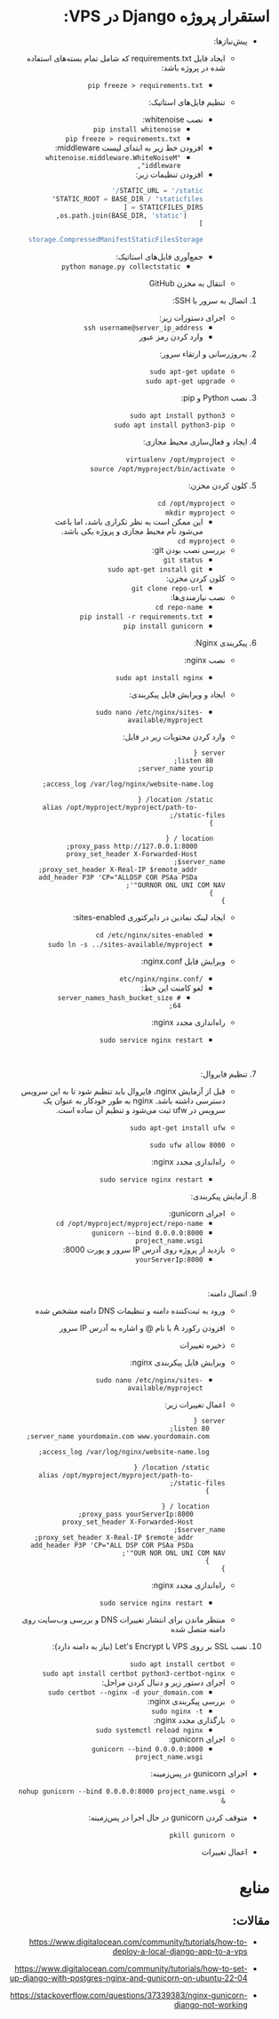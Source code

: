 <div dir="rtl">

# استقرار پروژه Django در VPS:

- پیش‌نیازها:
    - ایجاد فایل requirements.txt که شامل تمام بسته‌های استفاده شده در پروژه باشد:
        - `pip freeze > requirements.txt`
    - تنظیم فایل‌های استاتیک:
        - نصب whitenoise:
            - `pip install whitenoise`
            - `pip freeze > requirements.txt`
        - افزودن خط زیر به ابتدای لیست middleware:
            - `"whitenoise.middleware.WhiteNoiseMiddleware",`
        - افزودن تنظیمات زیر:
            ```python
            STATIC_URL = '/static/'
            STATIC_ROOT = BASE_DIR / "staticfiles"
            STATICFILES_DIRS = [
                os.path.join(BASE_DIR, 'static'),
            ]

            STATICFILES_STORAGE = "whitenoise.storage.CompressedManifestStaticFilesStorage"
            ```
        - جمع‌آوری فایل‌های استاتیک:
            - `python manage.py collectstatic`

    - انتقال به مخزن GitHub

1. اتصال به سرور با SSH:
    - اجرای دستورات زیر:
        - `ssh username@server_ip_address`
        - وارد کردن رمز عبور
        &nbsp;

2. به‌روزرسانی و ارتقاء سرور:
    - `sudo apt-get update`
    - `sudo apt-get upgrade`
    &nbsp;

3. نصب Python و pip:
    - `sudo apt install python3`
    - `sudo apt install python3-pip`
    &nbsp;

4. ایجاد و فعال‌سازی محیط مجازی:
    - `virtualenv /opt/myproject`
    - `source /opt/myproject/bin/activate`
    &nbsp;

5. کلون کردن مخزن:
    - `cd /opt/myproject`
    - `mkdir myproject`
        - این ممکن است به نظر تکراری باشد، اما باعث می‌شود نام محیط مجازی و پروژه یکی باشد.
    - `cd myproject`
    - بررسی نصب بودن git:
        - `git status`
        - `sudo apt-get install git`
    - کلون کردن مخزن:
        - `git clone repo-url`
    - نصب نیازمندی‌ها:
        - `cd repo-name`
        - `pip install -r requirements.txt`
        - `pip install gunicorn`
    &nbsp;

6. پیکربندی Nginx:
    - نصب nginx:
        - `sudo apt install nginx`
    - ایجاد و ویرایش فایل پیکربندی:
        - `sudo nano /etc/nginx/sites-available/myproject`
    - وارد کردن محتویات زیر در فایل:
         ```nginx
        server {
            listen 80;
            server_name yourip;

            access_log /var/log/nginx/website-name.log;

            location /static/ {
                alias /opt/myproject/myproject/path-to-static-files/;
            }

            location / {
                proxy_pass http://127.0.0.1:8000;
                proxy_set_header X-Forwarded-Host $server_name;
                proxy_set_header X-Real-IP $remote_addr;
                add_header P3P 'CP="ALLDSP COR PSAa PSDa OURNOR ONL UNI COM NAV"';
            }
        }
         ```
    - ایجاد لینک نمادین در دایرکتوری sites-enabled:
        - `cd /etc/nginx/sites-enabled`
        - `sudo ln -s ../sites-available/myproject`

    - ویرایش فایل nginx.conf:
        - `/etc/nginx/nginx.conf`
        - لغو کامنت این خط:
            - `# server_names_hash_bucket_size 64;`

    - راه‌اندازی مجدد nginx:
        - `sudo service nginx restart`
    
    &nbsp;

7. تنظیم فایروال:

    - قبل از آزمایش nginx، فایروال باید تنظیم شود تا به این سرویس دسترسی داشته باشد. nginx به طور خودکار به عنوان یک سرویس در ufw ثبت می‌شود و تنظیم آن ساده است.

    - `sudo apt-get install ufw`
    - `sudo ufw allow 8000`

    - راه‌اندازی مجدد nginx:
        - `sudo service nginx restart`
    &nbsp;

8. آزمایش پیکربندی:

    - اجرای gunicorn:
        - `cd /opt/myproject/myproject/repo-name`
        - `gunicorn --bind 0.0.0.0:8000 project_name.wsgi`
    - بازدید از پروژه روی آدرس IP سرور و پورت 8000:
        - `yourServerIp:8000`

    &nbsp;

9. اتصال دامنه:
    - ورود به ثبت‌کننده دامنه و تنظیمات DNS دامنه مشخص شده

    - افزودن رکورد A با نام @ و اشاره به آدرس IP سرور

    - ذخیره تغییرات

    - ویرایش فایل پیکربندی nginx:
        - `sudo nano /etc/nginx/sites-available/myproject`

    - اعمال تغییرات زیر:

        ```nginx
        server {
            listen 80;
            server_name yourdomain.com www.yourdomain.com;

            access_log /var/log/nginx/website-name.log;

            location /static/ {
                alias /opt/myproject/myproject/path-to-static-files/;
            }

            location / {
                proxy_pass yourServerIp:8000;
                proxy_set_header X-Forwarded-Host $server_name;
                proxy_set_header X-Real-IP $remote_addr;
                add_header P3P 'CP="ALL DSP COR PSAa PSDa OUR NOR ONL UNI COM NAV"';
            }
        }
        ```
    - راه‌اندازی مجدد nginx:
        - `sudo service nginx restart`
        
    - منتظر ماندن برای انتشار تغییرات DNS و بررسی وب‌سایت روی دامنه متصل شده
    &nbsp;

10. نصب SSL بر روی VPS با Let's Encrypt (نیاز به دامنه دارد):

    - `sudo apt install certbot`
    - `sudo apt install certbot python3-certbot-nginx`
    - اجرای دستور زیر و دنبال کردن مراحل:
        - `sudo certbot --nginx -d your_domain.com`
    - بررسی پیکربندی nginx:
        - `sudo nginx -t`
    - بارگذاری مجدد nginx:
        - `sudo systemctl reload nginx`
    - اجرای gunicorn:
        - `gunicorn --bind 0.0.0.0:8000 project_name.wsgi`

- اجرای gunicorn در پس‌زمینه:
    - `nohup gunicorn --bind 0.0.0.0:8000 project_name.wsgi &`
    &nbsp;

- متوقف کردن gunicorn در حال اجرا در پس‌زمینه:
    - `pkill gunicorn`
    &nbsp;

- اعمال تغییرات

# منابع

## مقالات:

 - https://www.digitalocean.com/community/tutorials/how-to-deploy-a-local-django-app-to-a-vps

- https://www.digitalocean.com/community/tutorials/how-to-set-up-django-with-postgres-nginx-and-gunicorn-on-ubuntu-22-04

- https://stackoverflow.com/questions/37339383/nginx-gunicorn-django-not-working
